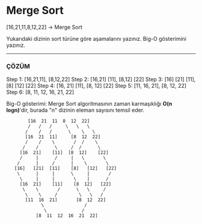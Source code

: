 # Merge Sort
[16,21,11,8,12,22] -> Merge Sort

Yukarıdaki dizinin sort türüne göre aşamalarını yazınız.
Big-O gösterimini yazınız.

---

### ÇÖZÜM

Step 1: [16,21,11], [8,12,22]
Step 2: [16,21] [11], [8,12] [22]
Step 3: [16] [21] [11], [8] [12] [22]
Step 4: [16, 21] [11], [8, 12] [22]
Step 5: [11, 16, 21], [8, 12, 22] 
Step 6: [8, 11, 12, 16, 21, 22]

Big-O gösterimi: Merge Sort algoritmasının zaman karmaşıklığı **O(n logn)**'dir, burada "n" dizinin eleman sayısını temsil eder.

```
        [16  21  11  8  12  22]
        /   /   /     \   \   \
       /    /   /      \    \   \
       [16  21  11]     [8  12  22]
       /    /    \       /  /    \ 
      /    /      \     /  /      \
     [16  21]    [11]  [8  12]    [22]
     /     |      /     |   \       \
    /      |     /      |    \       \
   [16]   [21]  [11]    [8]   [12]   [22]
    \      |     |      \     |       /
     \     |     |       \    |      /
     [16  21]    [11]    [8  12]   [22]
      \    \       /      \   \     / 
       \    \     /        \   \   /
       [11  16  21]       [8  12  22]
             \               /
              \             /
           [8  11  12  16  21  22]
```